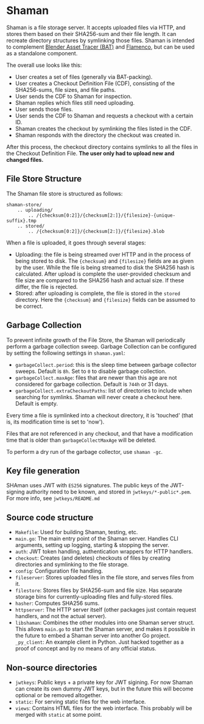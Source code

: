 # Shaman

Shaman is a file storage server. It accepts uploaded files via HTTP, and stores them based on their
SHA256-sum and their file length. It can recreate directory structures by symlinking those files.
Shaman is intended to complement [Blender Asset
Tracer (BAT)](https://developer.blender.org/source/blender-asset-tracer/) and
[Flamenco](https://flamenco.io/), but can be used as a standalone component.

The overall use looks like this:

- User creates a set of files (generally via BAT-packing).
- User creates a Checkout Definition File (CDF), consisting of the SHA256-sums, file sizes, and file
  paths.
- User sends the CDF to Shaman for inspection.
- Shaman replies which files still need uploading.
- User sends those files.
- User sends the CDF to Shaman and requests a checkout with a certain ID.
- Shaman creates the checkout by symlinking the files listed in the CDF.
- Shaman responds with the directory the checkout was created in.

After this process, the checkout directory contains symlinks to all the files in the Checkout
Definition File. **The user only had to upload new and changed files.**


## File Store Structure

The Shaman file store is structured as follows:

    shaman-store/
        .. uploading/
            .. /{checksum[0:2]}/{checksum[2:]}/{filesize}-{unique-suffix}.tmp
        .. stored/
            .. /{checksum[0:2]}/{checksum[2:]}/{filesize}.blob

When a file is uploaded, it goes through several stages:

- Uploading: the file is being streamed over HTTP and in the process of
  being stored to disk. The `{checksum}` and `{filesize}` fields are
  as given by the user. While the file is being streamed to disk the
  SHA256 hash is calculated. After upload is complete the user-provided
  checksum and file size are compared to the SHA256 hash and actual size.
  If these differ, the file is rejected.
- Stored: after uploading is complete, the file is stored in the `stored`
  directory. Here the `{checksum}` and `{filesize}` fields can be assumed
  to be correct.

## Garbage Collection

To prevent infinite growth of the File Store, the Shaman will periodically
perform a garbage collection sweep. Garbage Collection can be configured by
setting the following settings in `shaman.yaml`:

- `garbageCollect.period`: this is the sleep time between garbage collector
  sweeps. Default is `8h`. Set to `0` to disable garbage collection.
- `garbageCollect.maxAge`: files that are newer than this age are not
  considered for garbage collection. Default is `744h` or 31 days.
- `garbageCollect.extraCheckoutPaths`: list of directories to include when
  searching for symlinks. Shaman will never create a checkout here.
  Default is empty.

Every time a file is symlinked into a checkout directory, it is 'touched'
(that is, its modification time is set to 'now').

Files that are not referenced in any checkout, and that have a modification
time that is older than `garbageCollectMaxAge` will be deleted.

To perform a dry run of the garbage collector, use `shaman -gc`.


## Key file generation

SHAman uses JWT with `ES256` signatures. The public keys of the JWT-signing
authority need to be known, and stored in `jwtkeys/*-public*.pem`.
For more info, see `jwtkeys/README.md`


## Source code structure

- `Makefile`: Used for building Shaman, testing, etc.
- `main.go`: The main entry point of the Shaman server. Handles CLI arguments,
  setting up logging, starting & stopping the server.
- `auth`: JWT token handling, authentication wrappers for HTTP handlers.
- `checkout`: Creates (and deletes) checkouts of files by creating directories
  and symlinking to the file storage.
- `config`: Configuration file handling.
- `fileserver`: Stores uploaded files in the file store, and serves files from
  it.
- `filestore`: Stores files by SHA256-sum and file size. Has separate storage
  bins for currently-uploading files and fully-stored files.
- `hasher`: Computes SHA256 sums.
- `httpserver`: The HTTP server itself (other packages just contain request
  handlers, and not the actual server).
- `libshaman`: Combines the other modules into one Shaman server struct.
  This allows `main.go` to start the Shaman server, and makes it possible in
  the future to embed a Shaman server into another Go project.
`_py_client`: An example client in Python. Just hacked together as a proof of
  concept and by no means of any official status.


## Non-source directories

- `jwtkeys`: Public keys + a private key for JWT sigining. For now Shaman can
  create its own dummy JWT keys, but in the future this will become optional
  or be removed altogether.
- `static`: For serving static files for the web interface.
- `views`: Contains HTML files for the web interface. This probably will be
  merged with `static` at some point.
